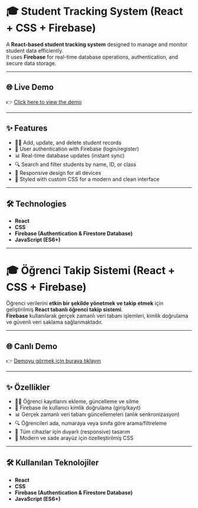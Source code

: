 # 🎓 Student Tracking System (React + CSS + Firebase)

A **React-based student tracking system** designed to manage and monitor student data efficiently.  
It uses **Firebase** for real-time database operations, authentication, and secure data storage.  

---

## 🌐 Live Demo
👉 [Click here to view the demo](https://gradetrackerdemo.netlify.app/auth)  

---

## ✨ Features
- 👨‍🎓 Add, update, and delete student records  
- 🔐 User authentication with Firebase (login/register)  
- 📊 Real-time database updates (instant sync)  
- 🔍 Search and filter students by name, ID, or class  
- 📱 Responsive design for all devices  
- 🎨 Styled with custom CSS for a modern and clean interface  

---

## 🛠️ Technologies
- **React**  
- **CSS**  
- **Firebase (Authentication & Firestore Database)**  
- **JavaScript (ES6+)**  

---

# 🎓 Öğrenci Takip Sistemi (React + CSS + Firebase)

Öğrenci verilerini **etkin bir şekilde yönetmek ve takip etmek** için geliştirilmiş **React tabanlı öğrenci takip sistemi**.  
**Firebase** kullanılarak gerçek zamanlı veri tabanı işlemleri, kimlik doğrulama ve güvenli veri saklama sağlanmaktadır.  

---

## 🌐 Canlı Demo
👉 [Demoyu görmek için buraya tıklayın](https://gradetrackerdemo.netlify.app/auth)  

---

## ✨ Özellikler
- 👨‍🎓 Öğrenci kayıtlarını ekleme, güncelleme ve silme  
- 🔐 Firebase ile kullanıcı kimlik doğrulama (giriş/kayıt)  
- 📊 Gerçek zamanlı veri tabanı güncellemeleri (anlık senkronizasyon)  
- 🔍 Öğrencileri ada, numaraya veya sınıfa göre arama/filtreleme  
- 📱 Tüm cihazlar için duyarlı (responsive) tasarım  
- 🎨 Modern ve sade arayüz için özelleştirilmiş CSS  

---

## 🛠️ Kullanılan Teknolojiler
- **React**  
- **CSS**  
- **Firebase (Authentication & Firestore Database)**  
- **JavaScript (ES6+)**  
